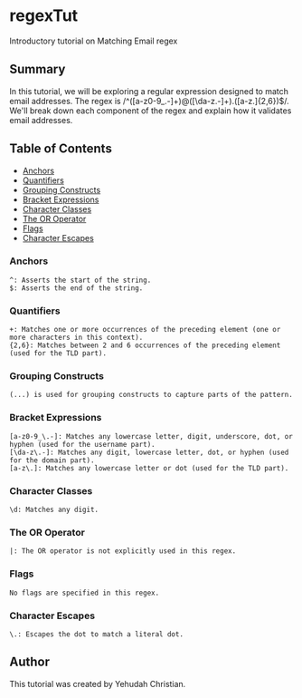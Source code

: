 # regexTut

Introductory tutorial on Matching Email regex

## Summary

In this tutorial, we will be exploring a regular expression designed to match email addresses. 
The regex is /^([a-z0-9_\.-]+)@([\da-z\.-]+)\.([a-z\.]{2,6})$/. 
We'll break down each component of the regex and explain how it validates email addresses.

## Table of Contents

- [Anchors](#anchors)
- [Quantifiers](#quantifiers)
- [Grouping Constructs](#grouping-constructs)
- [Bracket Expressions](#bracket-expressions)
- [Character Classes](#character-classes)
- [The OR Operator](#the-or-operator)
- [Flags](#flags)
- [Character Escapes](#character-escapes)

### Anchors
    ^: Asserts the start of the string.
    $: Asserts the end of the string.

### Quantifiers
    +: Matches one or more occurrences of the preceding element (one or more characters in this context).
    {2,6}: Matches between 2 and 6 occurrences of the preceding element (used for the TLD part).

### Grouping Constructs
    (...) is used for grouping constructs to capture parts of the pattern.

### Bracket Expressions
    [a-z0-9_\.-]: Matches any lowercase letter, digit, underscore, dot, or hyphen (used for the username part).
    [\da-z\.-]: Matches any digit, lowercase letter, dot, or hyphen (used for the domain part).
    [a-z\.]: Matches any lowercase letter or dot (used for the TLD part).

### Character Classes
    \d: Matches any digit.

### The OR Operator
    |: The OR operator is not explicitly used in this regex.

### Flags
    No flags are specified in this regex.

### Character Escapes
    \.: Escapes the dot to match a literal dot.

## Author

This tutorial was created by Yehudah Christian.